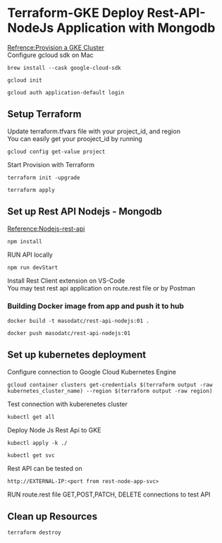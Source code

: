 # Terraform-GKE Deploy Rest-API-NodeJs Application with Mongodb
[Refrence:Provision a GKE Cluster](https://learn.hashicorp.com/tutorials/terraform/gke)<br>
Configure gcloud sdk on Mac
```
brew install --cask google-cloud-sdk
```
```
gcloud init
```
```
gcloud auth application-default login
```
## Setup Terraform
Update terraform.tfvars file with your project_id, and region<br>
You can easily get your prooject_id by running<br>
```
gcloud config get-value project
```
Start Provision with Terraform
```
terraform init -upgrade
```
```
terraform apply
```
## Set up Rest API Nodejs - Mongodb 
[Reference:Nodejs-rest-api](https://github.com/MasoudMoeini/Jenkins-Deploy-App-to-kubernetes/tree/node-rest-api)<br>
```
npm install
```
RUN API locally 
```
npm run devStart
``` 
Install Rest Client extension on VS-Code<br>
You may test rest api application on route.rest file or by Postman<br>
### Building Docker image from app and push it to hub
```
docker build -t masodatc/rest-api-nodejs:01 .
```
```
docker push masodatc/rest-api-nodejs:01 
```
## Set up kubernetes deployment
Configure connection to Google Cloud Kubernetes Engine<br>
```
gcloud container clusters get-credentials $(terraform output -raw kubernetes_cluster_name) --region $(terraform output -raw region)
```
Test connection with kuberenetes cluster 
```
kubectl get all
```
Deploy Node Js Rest Api to GKE
```
kubectl apply -k ./
```
```
kubectl get svc
```
Rest API can be tested on 
```
http://EXTERNAL-IP:<port from rest-node-app-svc>
```
RUN route.rest file GET,POST,PATCH, DELETE connections to test API<br>
## Clean up Resources
```
terraform destroy
```
